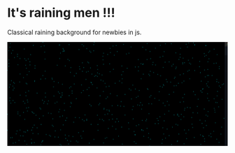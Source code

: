 <h1>It's raining men !!!</h1>
<p>Classical raining background for newbies in js.</p>


![Screenshot](https://github.com/joly534/PLUIE-BACKGROUND-V1/blob/master/screenshot.png)